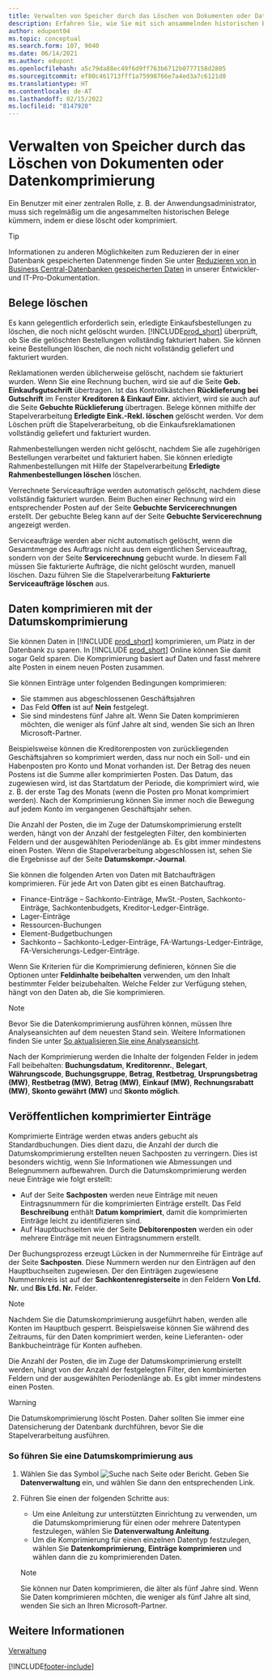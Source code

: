 ```yaml
---
title: Verwalten von Speicher durch das Löschen von Dokumenten oder Datenkomprimierung
description: Erfahren Sie, wie Sie mit sich ansammelnden historischen Belegen umgehen (und die Menge der in einer Datenbank gespeicherten Daten reduzieren), indem Sie sie löschen oder komprimieren.
author: edupont04
ms.topic: conceptual
ms.search.form: 107, 9040
ms.date: 06/14/2021
ms.author: edupont
ms.openlocfilehash: a5c79da88ec49f6d9ff763b6712b0777158d2805
ms.sourcegitcommit: ef80c461713fff1a75998766e7a4ed3a7c6121d0
ms.translationtype: HT
ms.contentlocale: de-AT
ms.lasthandoff: 02/15/2022
ms.locfileid: "8147928"
---
```

# <a name="manage-storage-by-deleting-documents-or-compressing-data"></a>Verwalten von Speicher durch das Löschen von Dokumenten oder Datenkomprimierung

Ein Benutzer mit einer zentralen Rolle, z. B. der Anwendungsadministrator, muss sich regelmäßig um die angesammelten historischen Belege kümmern, indem er diese löscht oder komprimiert.  

> [!TIP]
> Informationen zu anderen Möglichkeiten zum Reduzieren der in einer Datenbank gespeicherten Datenmenge finden Sie unter [Reduzieren von in Business Central-Datenbanken gespeicherten Daten](/dynamics365/business-central/dev-itpro/administration/database-reduce-data) in unserer Entwickler- und IT-Pro-Dokumentation.

## <a name="delete-documents"></a>Belege löschen

Es kann gelegentlich erforderlich sein, erledigte Einkaufsbestellungen zu löschen, die noch nicht gelöscht wurden. [!INCLUDE[prod_short](includes/prod_short.md)] überprüft, ob Sie die gelöschten Bestellungen vollständig fakturiert haben. Sie können keine Bestellungen löschen, die noch nicht vollständig geliefert und fakturiert wurden.  

Reklamationen werden üblicherweise gelöscht, nachdem sie fakturiert wurden. Wenn Sie eine Rechnung buchen, wird sie auf die Seite **Geb. Einkaufsgutschrift** übertragen. Ist das Kontrollkästchen **Rücklieferung bei Gutschrift** im Fenster **Kreditoren & Einkauf Einr.** aktiviert, wird sie auch auf die Seite **Gebuchte Rücklieferung** übertragen. Belege können mithilfe der Stapelverarbeitung **Erledigte Eink.-Rekl. löschen** gelöscht werden. Vor dem Löschen prüft die Stapelverarbeitung, ob die Einkaufsreklamationen vollständig geliefert und fakturiert wurden.  

Rahmenbestellungen werden nicht gelöscht, nachdem Sie alle zugehörigen Bestellungen verarbeitet und fakturiert haben. Sie können erledigte Rahmenbestellungen mit Hilfe der Stapelverarbeitung **Erledigte Rahmenbestellungen löschen** löschen.  

Verrechnete Serviceaufträge werden automatisch gelöscht, nachdem diese vollständig fakturiert wurden. Beim Buchen einer Rechnung wird ein entsprechender Posten auf der Seite **Gebuchte Servicerechnungen** erstellt. Der gebuchte Beleg kann auf der Seite **Gebuchte Servicerechnung** angezeigt werden.  

Serviceaufträge werden aber nicht automatisch gelöscht, wenn die Gesamtmenge des Auftrags nicht aus dem eigentlichen Serviceauftrag, sondern von der Seite **Servicerechnung** gebucht wurde. In diesem Fall müssen Sie fakturierte Aufträge, die nicht gelöscht wurden, manuell löschen. Dazu führen Sie die Stapelverarbeitung **Fakturierte Serviceaufträge löschen** aus.  

## <a name="compress-data-with-date-compression"></a>Daten komprimieren mit der Datumskomprimierung

Sie können Daten in [!INCLUDE [prod_short](includes/prod_short.md)] komprimieren, um Platz in der Datenbank zu sparen. In [!INCLUDE [prod_short](includes/prod_short.md)] Online können Sie damit sogar Geld sparen. Die Komprimierung basiert auf Daten und fasst mehrere alte Posten in einem neuen Posten zusammen. 

Sie können Einträge unter folgenden Bedingungen komprimieren:

* Sie stammen aus abgeschlossenen Geschäftsjahren
* Das Feld **Offen** ist auf **Nein** festgelegt. 
* Sie sind mindestens fünf Jahre alt. Wenn Sie Daten komprimieren möchten, die weniger als fünf Jahre alt sind, wenden Sie sich an Ihren Microsoft-Partner.

Beispielsweise können die Kreditorenposten von zurückliegenden Geschäftsjahren so komprimiert werden, dass nur noch ein Soll- und ein Habenposten pro Konto und Monat vorhanden ist. Der Betrag des neuen Postens ist die Summe aller komprimierten Posten. Das Datum, das zugewiesen wird, ist das Startdatum der Periode, die komprimiert wird, wie z. B. der erste Tag des Monats (wenn die Posten pro Monat komprimiert werden). Nach der Komprimierung können Sie immer noch die Bewegung auf jedem Konto im vergangenen Geschäftsjahr sehen.

Die Anzahl der Posten, die im Zuge der Datumskomprimierung erstellt werden, hängt von der Anzahl der festgelegten Filter, den kombinierten Feldern und der ausgewählten Periodenlänge ab. Es gibt immer mindestens einen Posten. Wenn die Stapelverarbeitung abgeschlossen ist, sehen Sie die Ergebnisse auf der Seite **Datumskompr.-Journal**.

Sie können die folgenden Arten von Daten mit Batchaufträgen komprimieren. Für jede Art von Daten gibt es einen Batchauftrag.

* Finance-Einträge – Sachkonto-Einträge, MwSt.-Posten, Sachkonto-Einträge, Sachkontenbudgets, Kreditor-Ledger-Einträge.
* Lager-Einträge 
* Ressourcen-Buchungen
* Element-Budgetbuchungen
* Sachkonto – Sachkonto-Ledger-Einträge, FA-Wartungs-Ledger-Einträge, FA-Versicherungs-Ledger-Einträge.

Wenn Sie Kriterien für die Komprimierung definieren, können Sie die Optionen unter **Feldinhalte beibehalten** verwenden, um den Inhalt bestimmter Felder beizubehalten. Welche Felder zur Verfügung stehen, hängt von den Daten ab, die Sie komprimieren.

> [!NOTE]
> Bevor Sie die Datenkomprimierung ausführen können, müssen Ihre Analyseansichten auf dem neuesten Stand sein. Weitere Informationen finden Sie unter [So aktualisieren Sie eine Analyseansicht](bi-how-analyze-data-dimension.md#to-update-an-analysis-view).

Nach der Komprimierung werden die Inhalte der folgenden Felder in jedem Fall beibehalten: **Buchungsdatum**, **Kreditorennr.**, **Belegart**, **Währungscode**, **Buchungsgruppe**, **Betrag**, **Restbetrag**, **Ursprungsbetrag (MW)**, **Restbetrag (MW)**, **Betrag (MW)**, **Einkauf (MW)**, **Rechnungsrabatt (MW)**, **Skonto gewährt (MW)** und **Skonto möglich**.

## <a name="posting-compressed-entries"></a>Veröffentlichen komprimierter Einträge
Komprimierte Einträge werden etwas anders gebucht als Standardbuchungen. Dies dient dazu, die Anzahl der durch die Datumskomprimierung erstellten neuen Sachposten zu verringern. Dies ist besonders wichtig, wenn Sie Informationen wie Abmessungen und Belegnummern aufbewahren. Durch die Datumskomprimierung werden neue Einträge wie folgt erstellt:
* Auf der Seite **Sachposten** werden neue Einträge mit neuen Eintragsnummern für die komprimierten Einträge erstellt. Das Feld **Beschreibung** enthält **Datum komprimiert**, damit die komprimierten Einträge leicht zu identifizieren sind. 
* Auf Hauptbuchseiten wie der Seite **Debitorenposten** werden ein oder mehrere Einträge mit neuen Eintragsnummern erstellt. 

Der Buchungsprozess erzeugt Lücken in der Nummernreihe für Einträge auf der Seite **Sachposten**. Diese Nummern werden nur den Einträgen auf den Hauptbuchseiten zugewiesen. Der den Einträgen zugewiesene Nummernkreis ist auf der **Sachkontenregisterseite** in den Feldern **Von Lfd. Nr.** und **Bis Lfd. Nr.** Felder. 

> [!NOTE]
> Nachdem Sie die Datumskomprimierung ausgeführt haben, werden alle Konten im Hauptbuch gesperrt. Beispielsweise können Sie während des Zeitraums, für den Daten komprimiert werden, keine Lieferanten- oder Bankbucheinträge für Konten aufheben.

Die Anzahl der Posten, die im Zuge der Datumskomprimierung erstellt werden, hängt von der Anzahl der festgelegten Filter, den kombinierten Feldern und der ausgewählten Periodenlänge ab. Es gibt immer mindestens einen Posten. 

> [!WARNING]
> Die Datumskomprimierung löscht Posten. Daher sollten Sie immer eine Datensicherung der Datenbank durchführen, bevor Sie die Stapelverarbeitung ausführen.

### <a name="to-run-a-date-compression"></a>So führen Sie eine Datumskomprimierung aus
1. Wählen Sie das Symbol ![Suche nach Seite oder Bericht](media/ui-search/search_small.png "Suche nach Seiten- oder Berichtssymbolen"). Geben Sie **Datenverwaltung** ein, und wählen Sie dann den entsprechenden Link.
2. Führen Sie einen der folgenden Schritte aus:
    * Um eine Anleitung zur unterstützten Einrichtung zu verwenden, um die Datumskomprimierung für einen oder mehrere Datentypen festzulegen, wählen Sie **Datenverwaltung Anleitung**.
    * Um die Komprimierung für einen einzelnen Datentyp festzulegen, wählen Sie **Datenkomprimierung**, **Einträge komprimieren** und wählen dann die zu komprimierenden Daten.

   > [!NOTE]
   > Sie können nur Daten komprimieren, die älter als fünf Jahre sind. Wenn Sie Daten komprimieren möchten, die weniger als fünf Jahre alt sind, wenden Sie sich an Ihren Microsoft-Partner.

## <a name="see-also"></a>Weitere Informationen

[Verwaltung](admin-setup-and-administration.md)  


[!INCLUDE[footer-include](includes/footer-banner.md)]